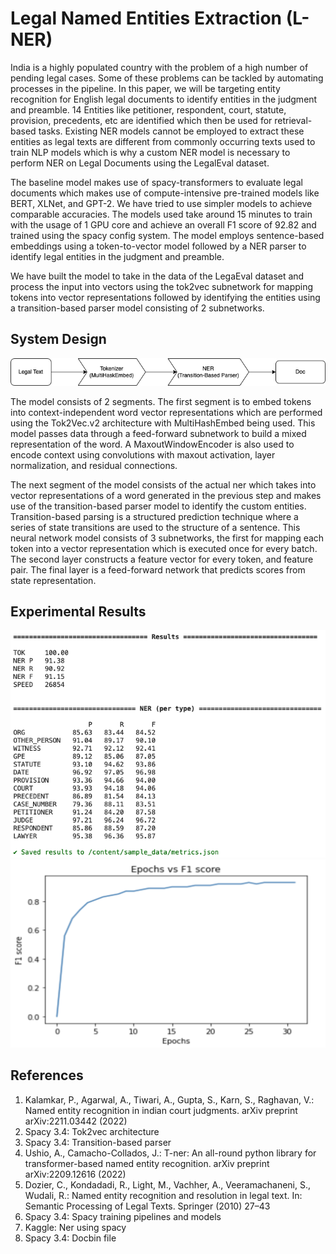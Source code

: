 # Legal Named Entities Extraction (L-NER)
India is a highly populated country with the problem of a high number of pending legal cases. Some of these problems can be tackled by automating processes in the pipeline. In this paper, we will be targeting entity recognition for English legal documents to identify entities in the judgment and preamble. 14 Entities like petitioner, respondent, court, statute, provision, precedents, etc are identified which then be used for retrieval-based tasks. Existing NER models cannot be employed to extract these entities as legal texts are different from commonly occurring texts used to train NLP models which is why a custom NER model is necessary to perform NER on Legal Documents using the LegalEval dataset.

The baseline model makes use of spacy-transformers to evaluate legal documents which makes use of compute-intensive pre-trained models like BERT, XLNet, and GPT-2. We have tried to use simpler models to achieve comparable accuracies. The models used take around 15 minutes to train with the usage of 1 GPU core and achieve an overall F1 score of 92.82 and trained using the spacy config system. The model employs sentence-based embeddings using a token-to-vector model followed by a NER parser to identify legal entities in the judgment and preamble. 

We have built the model to take in the data of the LegaEval dataset and process the input into vectors using the tok2vec subnetwork for mapping tokens into vector representations followed by identifying the entities using a transition-based parser model consisting of 2 subnetworks. 

## System Design

<img width="700" alt="Model Architecture" src="https://github.com/maazshaik/semeval-legal-ner/blob/main/images/sysdesign.png">

The model consists of 2 segments. The first segment is to embed tokens into context-independent word vector representations which are performed using the Tok2Vec.v2 architecture with MultiHashEmbed being used. This model passes data through a feed-forward subnetwork to build a mixed representation of the word. A MaxoutWindowEncoder is also used to encode context using convolutions with maxout activation, layer normalization, and residual connections.

The next segment of the model consists of the actual ner which takes into vector representations of a word generated in the previous step and makes use of the transition-based parser model to identify the custom entities. Transition-based parsing is a structured prediction technique where a series of state transitions are used to the structure of a sentence. This neural network model consists of 3 subnetworks, the first for mapping each token into a vector representation which is executed once for every batch. The second layer constructs a feature vector for every token, and feature pair. The final layer is a feed-forward network that predicts scores from state representation.

## Experimental Results

<img width="700" alt="Exp Results" src="https://github.com/maazshaik/semeval-legal-ner/blob/main/images/metrics.png">
<img width="700" alt="Exp Results" src="https://github.com/maazshaik/semeval-legal-ner/blob/main/images/plot-epochsVsF1.png">

## References


1. Kalamkar, P., Agarwal, A., Tiwari, A., Gupta, S., Karn, S., Raghavan, V.: Named
entity recognition in indian court judgments. arXiv preprint arXiv:2211.03442
(2022)
2. Spacy 3.4: Tok2vec architecture
3. Spacy 3.4: Transition-based parser
4. Ushio, A., Camacho-Collados, J.: T-ner: An all-round python library for
transformer-based named entity recognition. arXiv preprint arXiv:2209.12616
(2022)
5. Dozier, C., Kondadadi, R., Light, M., Vachher, A., Veeramachaneni, S., Wudali, R.:
Named entity recognition and resolution in legal text. In: Semantic Processing of
Legal Texts. Springer (2010) 27–43
6. Spacy 3.4: Spacy training pipelines and models
7. Kaggle: Ner using spacy
8. Spacy 3.4: Docbin file


